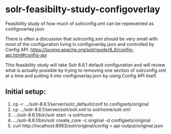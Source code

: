 # solr-feasibilty-study-configoverlay
Feasibility study of how much of solrconfig.xml can be represented as configoverlay.json

There is often a discussion that solrconfig.xml should be very small with most of the configuration living in configoverlay.json and controlled by Config API: https://lucene.apache.org/solr/guide/8_6/config-api.html#config-api

This feasibility study will take Solr 8.6.1 default configuration and will review what is actually possible by trying to removing one section of solrconfig.xml at a time and putting it into configoverlay.json by using Config API itself.

## Initial setup:
1) cp -r .../solr-8.6.1/server/solr/_default/conf to configsets/original
2) cp .../solr-8.6.1/server/solr/solr.xml to solrhome/solr.xml
3) .../solr-8.6.1/bin/solr start -s solrhome
4) .../solr-8.6.1/bin/solr create_core -c original -d configsets/original
5) curl http://localhost:8983/solr/original/config > api-output/original.json
